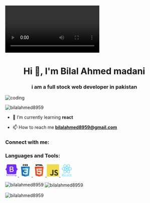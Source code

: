 ![vide](https://github.com/BilalAhmed8959/BilalAhmed8959/blob/main/bilal.mp4)
<h1 align="center">Hi 👋, I'm Bilal Ahmed madani</h1>
<h3 align="center">i am a full stock web developer in pakistan</h3>
<img aling="right" alt="coding" width="400" src="https://cdn.dribbble.com/users/1162077/screenshots/3848914/programmer.gif">

<p align="left"> <img src="https://komarev.com/ghpvc/?username=bilalahmed8959&label=Profile%20views&color=0e75b6&style=flat" alt="bilalahmed8959" /> </p>

- 🌱 I’m currently learning **react**

- 📫 How to reach me **bilalahmed8959@gmail.com**

<h3 align="left">Connect with me:</h3>
<p align="left">
</p>

<h3 align="left">Languages and Tools:</h3>
<p align="left"> <a href="https://getbootstrap.com" target="_blank" rel="noreferrer"> <img src="https://raw.githubusercontent.com/devicons/devicon/master/icons/bootstrap/bootstrap-plain-wordmark.svg" alt="bootstrap" width="40" height="40"/> </a> <a href="https://www.w3schools.com/css/" target="_blank" rel="noreferrer"> <img src="https://raw.githubusercontent.com/devicons/devicon/master/icons/css3/css3-original-wordmark.svg" alt="css3" width="40" height="40"/> </a> <a href="https://www.w3.org/html/" target="_blank" rel="noreferrer"> <img src="https://raw.githubusercontent.com/devicons/devicon/master/icons/html5/html5-original-wordmark.svg" alt="html5" width="40" height="40"/> </a> <a href="https://developer.mozilla.org/en-US/docs/Web/JavaScript" target="_blank" rel="noreferrer"> <img src="https://raw.githubusercontent.com/devicons/devicon/master/icons/javascript/javascript-original.svg" alt="javascript" width="40" height="40"/> </a> <a href="https://reactjs.org/" target="_blank" rel="noreferrer"> <img src="https://raw.githubusercontent.com/devicons/devicon/master/icons/react/react-original-wordmark.svg" alt="react" width="40" height="40"/> </a> </p>

<p><img align="left" src="https://github-readme-stats.vercel.app/api/top-langs?username=bilalahmed8959&show_icons=true&locale=en&layout=compact" alt="bilalahmed8959" /></p>

<p>&nbsp;<img align="center" src="https://github-readme-stats.vercel.app/api?username=bilalahmed8959&show_icons=true&locale=en" alt="bilalahmed8959" /></p>

<p><img align="center" src="https://github-readme-streak-stats.herokuapp.com/?user=bilalahmed8959&" alt="bilalahmed8959" /></p>
